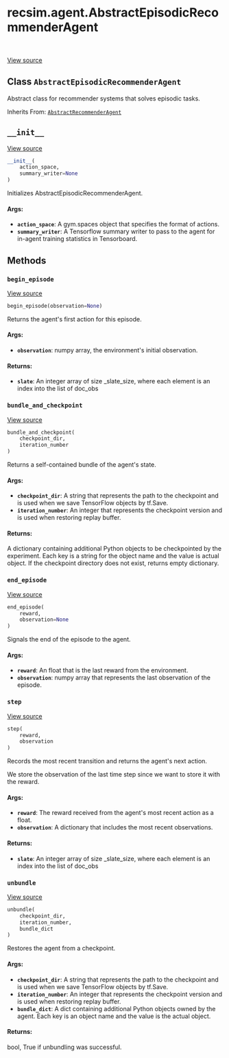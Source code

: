 <div itemscope itemtype="http://developers.google.com/ReferenceObject">
<meta itemprop="name" content="recsim.agent.AbstractEpisodicRecommenderAgent" />
<meta itemprop="path" content="Stable" />
<meta itemprop="property" content="__init__"/>
<meta itemprop="property" content="begin_episode"/>
<meta itemprop="property" content="bundle_and_checkpoint"/>
<meta itemprop="property" content="end_episode"/>
<meta itemprop="property" content="step"/>
<meta itemprop="property" content="unbundle"/>
</div>

# recsim.agent.AbstractEpisodicRecommenderAgent

<table class="tfo-notebook-buttons tfo-api" align="left">
</table>

<a target="_blank" href="https://github.com/google-research/recsim/tree/master/recsim//agent.py">View
source</a>

## Class `AbstractEpisodicRecommenderAgent`

Abstract class for recommender systems that solves episodic tasks.

Inherits From:
[`AbstractRecommenderAgent`](../../recsim/agent/AbstractRecommenderAgent.md)

<!-- Placeholder for "Used in" -->

<h2 id="__init__"><code>__init__</code></h2>

<a target="_blank" href="https://github.com/google-research/recsim/tree/master/recsim//agent.py">View
source</a>

```python
__init__(
    action_space,
    summary_writer=None
)
```

Initializes AbstractEpisodicRecommenderAgent.

#### Args:

*   <b>`action_space`</b>: A gym.spaces object that specifies the format of
    actions.
*   <b>`summary_writer`</b>: A Tensorflow summary writer to pass to the agent
    for in-agent training statistics in Tensorboard.

## Methods

<h3 id="begin_episode"><code>begin_episode</code></h3>

<a target="_blank" href="https://github.com/google-research/recsim/tree/master/recsim//agent.py">View
source</a>

```python
begin_episode(observation=None)
```

Returns the agent's first action for this episode.

#### Args:

*   <b>`observation`</b>: numpy array, the environment's initial observation.

#### Returns:

*   <b>`slate`</b>: An integer array of size _slate_size, where each element is
    an index into the list of doc_obs

<h3 id="bundle_and_checkpoint"><code>bundle_and_checkpoint</code></h3>

<a target="_blank" href="https://github.com/google-research/recsim/tree/master/recsim//agent.py">View
source</a>

```python
bundle_and_checkpoint(
    checkpoint_dir,
    iteration_number
)
```

Returns a self-contained bundle of the agent's state.

#### Args:

*   <b>`checkpoint_dir`</b>: A string that represents the path to the checkpoint
    and is used when we save TensorFlow objects by tf.Save.
*   <b>`iteration_number`</b>: An integer that represents the checkpoint version
    and is used when restoring replay buffer.

#### Returns:

A dictionary containing additional Python objects to be checkpointed by the
experiment. Each key is a string for the object name and the value is actual
object. If the checkpoint directory does not exist, returns empty dictionary.

<h3 id="end_episode"><code>end_episode</code></h3>

<a target="_blank" href="https://github.com/google-research/recsim/tree/master/recsim//agent.py">View
source</a>

```python
end_episode(
    reward,
    observation=None
)
```

Signals the end of the episode to the agent.

#### Args:

*   <b>`reward`</b>: An float that is the last reward from the environment.
*   <b>`observation`</b>: numpy array that represents the last observation of
    the episode.

<h3 id="step"><code>step</code></h3>

<a target="_blank" href="https://github.com/google-research/recsim/tree/master/recsim//agent.py">View
source</a>

```python
step(
    reward,
    observation
)
```

Records the most recent transition and returns the agent's next action.

We store the observation of the last time step since we want to store it with
the reward.

#### Args:

*   <b>`reward`</b>: The reward received from the agent's most recent action as
    a float.
*   <b>`observation`</b>: A dictionary that includes the most recent
    observations.

#### Returns:

*   <b>`slate`</b>: An integer array of size _slate_size, where each element is
    an index into the list of doc_obs

<h3 id="unbundle"><code>unbundle</code></h3>

<a target="_blank" href="https://github.com/google-research/recsim/tree/master/recsim//agent.py">View
source</a>

```python
unbundle(
    checkpoint_dir,
    iteration_number,
    bundle_dict
)
```

Restores the agent from a checkpoint.

#### Args:

*   <b>`checkpoint_dir`</b>: A string that represents the path to the checkpoint
    and is used when we save TensorFlow objects by tf.Save.
*   <b>`iteration_number`</b>: An integer that represents the checkpoint version
    and is used when restoring replay buffer.
*   <b>`bundle_dict`</b>: A dict containing additional Python objects owned by
    the agent. Each key is an object name and the value is the actual object.

#### Returns:

bool, True if unbundling was successful.
